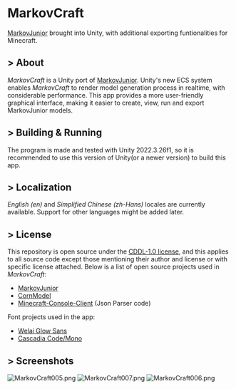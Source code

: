 # MarkovCraft
[MarkovJunior](https://github.com/mxgmn/MarkovJunior) brought into Unity, with additional exporting funtionalities for Minecraft.

## > About
*MarkovCraft* is a Unity port of [MarkovJunior](https://github.com/mxgmn/MarkovJunior). Unity's new ECS system enables *MarkovCraft* to render model generation process in realtime, with considerable performance. This app provides a more user-friendly graphical interface, making it easier to create, view, run and export MarkovJunior models.

## > Building & Running
The program is made and tested with Unity 2022.3.26f1, so it is recommended to use this version of Unity(or a newer version) to build this app.

## > Localization
*English (en)* and *Simplified Chinese (zh-Hans)* locales are currently available. Support for other languages might be added later.

## > License

This repository is open source under the [CDDL-1.0 license](http://opensource.org/licenses/CDDL-1.0), and this applies to all source code except those mentioning their author and license or with specific license attached. Below is a list of open source projects used in *MarkovCraft*:
* [MarkovJunior](https://github.com/mxgmn/MarkovJunior)
* [CornModel](https://github.com/DevBobcorn/CornModel)
* [Minecraft-Console-Client](https://github.com/MCCTeam/Minecraft-Console-Client) (Json Parser code)

Font projects used in the app:
* [Welai Glow Sans](https://github.com/welai/glow-sans)
* [Cascadia Code/Mono](https://github.com/microsoft/cascadia-code)

## > Screenshots
![MarkovCraft005.png](https://s2.loli.net/2023/05/09/74Fb6fSqEJdmZp3.png)
![MarkovCraft007.png](https://s2.loli.net/2023/08/03/bkWgrL5es9pHu8S.png)
![MarkovCraft006.png](https://s2.loli.net/2023/08/03/qLaRbxsHgQWJIio.png)